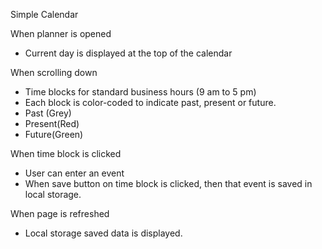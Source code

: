 Simple Calendar

When planner is opened 
-	Current day is displayed at the top of the calendar

When scrolling down
-	Time blocks for standard business hours (9 am to 5 pm)
-	Each block is color-coded to indicate past, present or future.
-	Past (Grey)
-	Present(Red)
-	Future(Green)

When time block is clicked
-	User can enter an event
-	When save button on time block is clicked, then that event is saved in local storage.

When page is refreshed
-	Local storage saved data is displayed.
